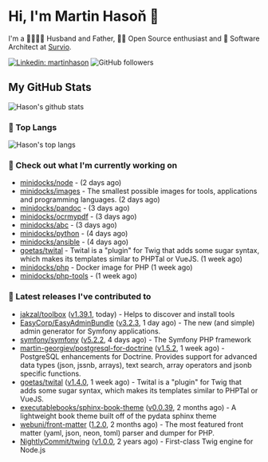 # Hi, I'm Martin Hasoň 👋

I'm a 👨‍👩‍👧‍👦 Husband and Father, 🧑‍💻 Open Source enthusiast and 📐 Software Architect at [Survio](https://www.survio.com).

[![Linkedin: martinhason](https://img.shields.io/badge/-Martin%20Hasoň-blue?style=flat-square&logo=Linkedin&logoColor=white&link=https://www.linkedin.com/in/martinhason/)](https://www.linkedin.com/in/martinhason/)
![GitHub followers](https://img.shields.io/github/followers/hason?label=Follow&style=social)


## My GitHub Stats
![Hason's github stats](https://github-readme-stats.vercel.app/api?username=hason&show_icons=true&include_all_commits=true&theme=dracula&hide_border=true&hide_title=true)

### 💾 Top Langs
![Hason's top langs](https://github-readme-stats.vercel.app/api/top-langs/?username=hason&layout=compact&theme=dracula&hide_border=true&hide_title=true)

### 👷 Check out what I'm currently working on

- [minidocks/node](https://github.com/minidocks/node) -  (2 days ago)
- [minidocks/images](https://github.com/minidocks/images) - The smallest possible images for tools, applications and programming languages. (2 days ago)
- [minidocks/pandoc](https://github.com/minidocks/pandoc) -  (3 days ago)
- [minidocks/ocrmypdf](https://github.com/minidocks/ocrmypdf) -  (3 days ago)
- [minidocks/abc](https://github.com/minidocks/abc) -  (3 days ago)
- [minidocks/python](https://github.com/minidocks/python) -  (4 days ago)
- [minidocks/ansible](https://github.com/minidocks/ansible) -  (4 days ago)
- [goetas/twital](https://github.com/goetas/twital) - Twital is a &#34;plugin&#34; for Twig that adds some sugar syntax, which makes its templates similar to PHPTal or VueJS. (1 week ago)
- [minidocks/php](https://github.com/minidocks/php) - Docker image for PHP (1 week ago)
- [minidocks/php-tools](https://github.com/minidocks/php-tools) -  (1 week ago)

### 🔭 Latest releases I've contributed to

- [jakzal/toolbox](https://github.com/jakzal/toolbox) ([v1.39.1](https://github.com/jakzal/toolbox/releases/tag/v1.39.1), today) - Helps to discover and install tools
- [EasyCorp/EasyAdminBundle](https://github.com/EasyCorp/EasyAdminBundle) ([v3.2.3](https://github.com/EasyCorp/EasyAdminBundle/releases/tag/v3.2.3), 1 day ago) - The new (and simple) admin generator for Symfony applications.
- [symfony/symfony](https://github.com/symfony/symfony) ([v5.2.2](https://github.com/symfony/symfony/releases/tag/v5.2.2), 4 days ago) - The Symfony PHP framework
- [martin-georgiev/postgresql-for-doctrine](https://github.com/martin-georgiev/postgresql-for-doctrine) ([v1.5.2](https://github.com/martin-georgiev/postgresql-for-doctrine/releases/tag/v1.5.2), 1 week ago) - PostgreSQL enhancements for Doctrine. Provides support for advanced data types (json, jssnb, arrays), text search, array operators and jsonb specific functions.
- [goetas/twital](https://github.com/goetas/twital) ([v1.4.0](https://github.com/goetas/twital/releases/tag/v1.4.0), 1 week ago) - Twital is a &#34;plugin&#34; for Twig that adds some sugar syntax, which makes its templates similar to PHPTal or VueJS.
- [executablebooks/sphinx-book-theme](https://github.com/executablebooks/sphinx-book-theme) ([v0.0.39](https://github.com/executablebooks/sphinx-book-theme/releases/tag/v0.0.39), 2 months ago) - A lightweight book theme built off of the pydata sphinx theme
- [webuni/front-matter](https://github.com/webuni/front-matter) ([1.2.0](https://github.com/webuni/front-matter/releases/tag/1.2.0), 2 months ago) - The most featured front matter (yaml, json, neon, toml) parser and dumper for PHP.
- [NightlyCommit/twing](https://github.com/NightlyCommit/twing) ([v1.0.0](https://github.com/NightlyCommit/twing/releases/tag/v1.0.0), 2 years ago) - First-class Twig engine for Node.js
